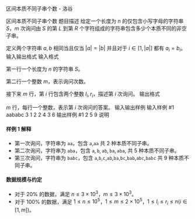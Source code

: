 



区间本质不同子串个数 - 洛谷














区间本质不同子串个数
题目描述
给定一个长度为 $n$ 的仅包含小写字母的字符串 $S$，$m$ 次询问由 $S$ 的第 $L$ 到第 $R$ 个字符组成的字符串包含多少个本质不同的非空子串。

定义两个字符串 $a,b$ 相同当且仅当 $|a|=|b|$ 并且对于 $i\in[1,|a|]$ 都有 $a_i=b_i$。
输入输出格式
输入格式

第一行一个长度为 $n$ 的字符串 $S$。

第二行一个整数 $m$，表示询问次数。

接下来 $m$ 行，第 $i$ 行包含两个整数 $l_i,r_i$，描述第 $i$ 次询问。
输出格式

$m$ 行，每行一个整数，表示第 $i$ 次询问的答案。
输入输出样例
输入样例 #1
aababc
3
1 2
2 4
3 6
输出样例 #1
2
5
9
说明
#### 样例 1 解释

- 第一次询问，字符串为 $\texttt{aa}$，包含 $\texttt{a}$,$\texttt{aa}$ 共 $2$ 种本质不同子串。
- 第二次询问，字符串为  $\texttt{aba}$，包含  $\texttt{a},\texttt{b},\texttt{ab},\texttt{ba},\texttt{aba}$, 共  $5$ 种本质不同子串。
- 第三次询问，字符串为 $\texttt{babc}$，包含 $\texttt{a}$,$\texttt{b}$,$\texttt{c}$,$\texttt{ab}$,$\texttt{ba}$,$\texttt{bc}$,$\texttt{bab}$,$\texttt{abc}$,$\texttt{babc}$ 共 $9$ 种本质不同子串。

#### 数据规模与约定

- 对于 $20\%$ 的数据，满足 $n\leq 3\times 10^3$，$m\leq 3\times 10^3$。
- 对于 $100\%$ 的数据，满足 $1\leq n\leq 10^5$，$1\leq m\leq 2\times 10^5$，$1\leq l_i\leq r_i\leq n(i\in[1,m])$。






